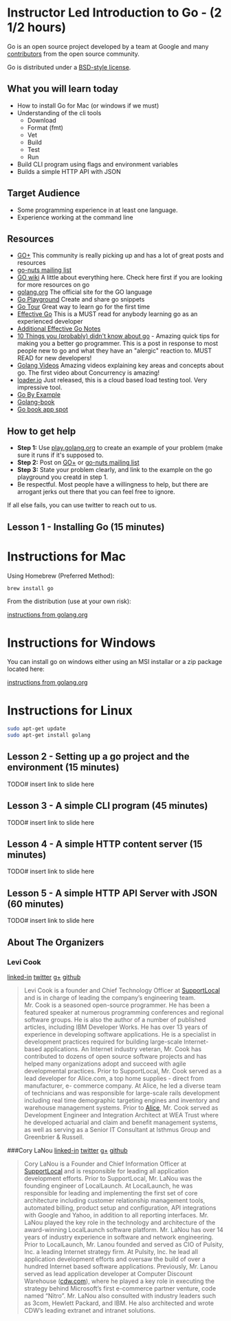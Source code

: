 Instructor Led Introduction to Go - (2 1/2 hours)
========

Go is an open source project developed by a team at Google and many 
[contributors](http://golang.org/CONTRIBUTORS) from the open source community.

Go is distributed under a [BSD-style license](http://golang.org/LICENSE).

What you will learn today
------------------------

- How to install Go for Mac (or windows if we must)
- Understanding of the cli tools
  - Download
  - Format (fmt)
  - Vet
  - Build
  - Test
  - Run
- Build CLI program using flags and environment variables
- Builds a simple HTTP API with JSON

Target Audience
----------

- Some programming experience in at least one language.
- Experience working at the command line


Resources
----------

- [GO+](https://plus.google.com/communities/114112804251407510571) This community is really picking up and has a lot of great posts and resources
- [go-nuts mailing list](https://groups.google.com/forum/#!forum/golang-nuts)
- [GO wiki](https://code.google.com/p/go-wiki/) A little about everything here.  Check here first if you are looking for more resources on go
- [golang.org](http://golang.org/) The official site for the GO language
- [Go Playground](http://play.golang.org/) Create and share go snippets
- [Go Tour](http://tour.golang.org/#1) Great way to learn go for the first time
- [Effective Go](http://golang.org/doc/effective_go.html) 
This is a MUST read for anybody learning go as an experienced developer
- [Additional Effective Go Notes](https://groups.google.com/forum/#!msg/golang-nuts/xbFLvvvvyUo/Iw8MC9MRX3YJ) 
- [10 Things you (probably) didn't know about go](http://goo.gl/L5lDv) - Amazing quick tips for making you a better go programmer.
This is a post in response to most people new to go and what they have an "alergic" reaction to.  MUST READ for new developers!
- [Golang Videos](http://blog.golang.org/2012/07/go-videos-from-google-io-2012.html) Amazing videos explaining key areas and concepts about go. The first video about Concurrency is amazing!
- [loader.io](http://loader.io/) Just released, this is a cloud based load testing tool.  Very impressive tool.
- [Go By Example](https://gobyexample.com/)
- [Golang-book](http://www.golang-book.com/)
- [Go book app spot](http://go-book.appspot.com/)


How to get help
--------------

- **Step 1:** Use [play.golang.org](http://play.golang.org) to create an example of your problem (make sure it runs if it's supposed to.
- **Step 2:** Post on  [GO+](https://plus.google.com/communities/114112804251407510571) or [go-nuts mailing list](https://groups.google.com/forum/#!forum/golang-nuts)
- **Step 3:** State your problem clearly, and link to the example on the go playground you creatd in step 1.
- Be respectful.  Most people have a willingness to help, but there are arrogant jerks out there that you can feel free to ignore.

If all else fails, you can use twitter to reach out to us.

Lesson 1 - Installing Go (15 minutes)
-----------

# Instructions for Mac

Using Homebrew (Preferred Method):

```bash
brew install go
```

From the distribution (use at your own risk):

[instructions from golang.org](http://golang.org/doc/install#download)

# Instructions for Windows

You can install go on windows either using an MSI installar or a zip package located here:

[instructions from golang.org](http://golang.org/doc/install#download)

# Instructions for Linux

```bash
sudo apt-get update
sudo apt-get install golang
```

Lesson 2 - Setting up a go project and the environment (15 minutes)
-------------------

TODO# insert link to slide here

Lesson 3 - A simple CLI program (45 minutes)
-----------------

TODO# insert link to slide here

Lesson 4 - A simple HTTP content server (15 minutes)
--------------------

TODO# insert link to slide here

Lesson 5 - A simple HTTP API Server with JSON (60 minutes)
--------------------

TODO# insert link to slide here

About The Organizers
--------------

### Levi Cook
[linked-in](http://www.linkedin.com/in/levicook)
[twitter](https://twitter.com/levicook)
[g+](https://plus.google.com/100303354759468796601/posts)
[github](https://github.com/levicook)
> Levi Cook is a founder and Chief Technology Officer at [SupportLocal](http://www.supportlocal.com) and is in charge of leading the company’s engineering team.  
Mr. Cook is a seasoned open-source programmer. He has been a featured speaker at numerous programming conferences and regional software groups. 
He is also the author of a number of published articles, including IBM Developer Works. He has over 13 years of experience in developing software applications. 
He is a specialist in development practices required for building large-scale Internet-based applications. An Internet industry veteran, Mr. Cook has 
contributed to dozens of open source software projects and has helped many organizations adopt and succeed with agile developmental practices.
Prior to SupportLocal, Mr. Cook served as a lead developer for Alice.com, a top home supplies - direct from manufacturer, e- commerce company. 
At Alice, he led a diverse team of technicians and was responsible for large-scale rails development including real time demographic targeting 
engines and inventory and warehouse management systems.
Prior to [Alice](http://www.alice.com), Mr. Cook served as Development Engineer and Integration Architect at WEA Trust where he developed actuarial and 
claim and benefit management systems, as well as serving as a Senior IT Consultant at Isthmus Group and Greenbrier & Russell.

###Cory LaNou
[linked-in](http://www.linkedin.com/in/corylanou)
[twitter](https://twitter.com/corylanou)
[g+](https://plus.google.com/117716200974674608040/posts)
[github](https://github.com/corylanou)
>Cory LaNou is a Founder and Chief Information Officer at [SupportLocal](http://www.supportlocal.com) and is responsible for leading all application development efforts.
Prior to SupportLocal, Mr. LaNou was the founding engineer of LocalLaunch. At LocalLaunch, he was responsible for leading and implementing the first 
set of core architecture including customer relationship management tools, automated billing, product setup and configuration, API integrations with Google and Yahoo, 
in addition to all reporting interfaces. Mr. LaNou played the key role in the technology and architecture of the award-winning LocalLaunch software platform.
Mr. LaNou has over 14 years of industry experience in software and network engineering. Prior to LocalLaunch, Mr. Lanou founded and served as CIO of Pulsity, Inc. a 
leading Internet strategy firm. At Pulsity, Inc. he lead all application development efforts and oversaw the build of over a hundred Internet based software applications. 
Previously, Mr. Lanou served as lead application developer at Computer Discount Warehouse ([cdw.com](http://www.cdw.com)), where he played a key role in executing the 
strategy behind Microsoft’s first e-commerce partner venture, code named “Nitro”. Mr. LaNou also consulted with industry leaders such as 3com, Hewlett Packard, and IBM. 
He also architected and wrote CDW’s leading extranet and intranet solutions.
